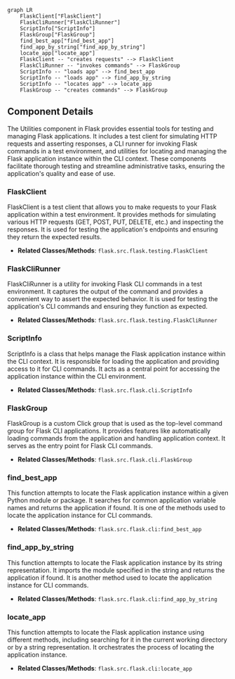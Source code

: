 ```mermaid
graph LR
    FlaskClient["FlaskClient"]
    FlaskCliRunner["FlaskCliRunner"]
    ScriptInfo["ScriptInfo"]
    FlaskGroup["FlaskGroup"]
    find_best_app["find_best_app"]
    find_app_by_string["find_app_by_string"]
    locate_app["locate_app"]
    FlaskClient -- "creates requests" --> FlaskClient
    FlaskCliRunner -- "invokes commands" --> FlaskGroup
    ScriptInfo -- "loads app" --> find_best_app
    ScriptInfo -- "loads app" --> find_app_by_string
    ScriptInfo -- "locates app" --> locate_app
    FlaskGroup -- "creates commands" --> FlaskGroup
```

## Component Details

The Utilities component in Flask provides essential tools for testing and managing Flask applications. It includes a test client for simulating HTTP requests and asserting responses, a CLI runner for invoking Flask commands in a test environment, and utilities for locating and managing the Flask application instance within the CLI context. These components facilitate thorough testing and streamline administrative tasks, ensuring the application's quality and ease of use.

### FlaskClient
FlaskClient is a test client that allows you to make requests to your Flask application within a test environment. It provides methods for simulating various HTTP requests (GET, POST, PUT, DELETE, etc.) and inspecting the responses. It is used for testing the application's endpoints and ensuring they return the expected results.
- **Related Classes/Methods**: `flask.src.flask.testing.FlaskClient`

### FlaskCliRunner
FlaskCliRunner is a utility for invoking Flask CLI commands in a test environment. It captures the output of the command and provides a convenient way to assert the expected behavior. It is used for testing the application's CLI commands and ensuring they function as expected.
- **Related Classes/Methods**: `flask.src.flask.testing.FlaskCliRunner`

### ScriptInfo
ScriptInfo is a class that helps manage the Flask application instance within the CLI context. It is responsible for loading the application and providing access to it for CLI commands. It acts as a central point for accessing the application instance within the CLI environment.
- **Related Classes/Methods**: `flask.src.flask.cli.ScriptInfo`

### FlaskGroup
FlaskGroup is a custom Click group that is used as the top-level command group for Flask CLI applications. It provides features like automatically loading commands from the application and handling application context. It serves as the entry point for Flask CLI commands.
- **Related Classes/Methods**: `flask.src.flask.cli.FlaskGroup`

### find_best_app
This function attempts to locate the Flask application instance within a given Python module or package. It searches for common application variable names and returns the application if found. It is one of the methods used to locate the application instance for CLI commands.
- **Related Classes/Methods**: `flask.src.flask.cli:find_best_app`

### find_app_by_string
This function attempts to locate the Flask application instance by its string representation. It imports the module specified in the string and returns the application if found. It is another method used to locate the application instance for CLI commands.
- **Related Classes/Methods**: `flask.src.flask.cli:find_app_by_string`

### locate_app
This function attempts to locate the Flask application instance using different methods, including searching for it in the current working directory or by a string representation. It orchestrates the process of locating the application instance.
- **Related Classes/Methods**: `flask.src.flask.cli:locate_app`
